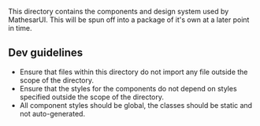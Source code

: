 This directory contains the components and design system used by MathesarUI. This will be spun off into a package of it's own at a later point in time.

## Dev guidelines
* Ensure that files within this directory do not import any file outside the scope of the directory.
* Ensure that the styles for the components do not depend on styles specified outside the scope of the directory.
* All component styles should be global, the classes should be static and not auto-generated.
